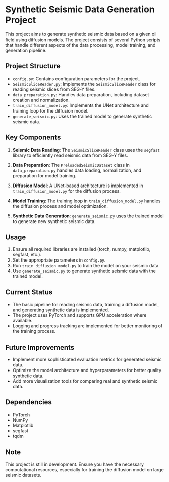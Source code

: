 # Synthetic Seismic Data Generation Project

This project aims to generate synthetic seismic data based on a given oil field using diffusion models. The project consists of several Python scripts that handle different aspects of the data processing, model training, and generation pipeline.

## Project Structure

- `config.py`: Contains configuration parameters for the project.
- `SeismicSliceReader.py`: Implements the `SeismicSliceReader` class for reading seismic slices from SEG-Y files.
- `data_preparation.py`: Handles data preparation, including dataset creation and normalization.
- `train_diffusion_model.py`: Implements the UNet architecture and training loop for the diffusion model.
- `generate_seismic.py`: Uses the trained model to generate synthetic seismic data.

## Key Components

1. **Seismic Data Reading**: The `SeismicSliceReader` class uses the `segfast` library to efficiently read seismic data from SEG-Y files.

2. **Data Preparation**: The `PreloadedSeismicDataset` class in `data_preparation.py` handles data loading, normalization, and preparation for model training.

3. **Diffusion Model**: A UNet-based architecture is implemented in `train_diffusion_model.py` for the diffusion process.

4. **Model Training**: The training loop in `train_diffusion_model.py` handles the diffusion process and model optimization.

5. **Synthetic Data Generation**: `generate_seismic.py` uses the trained model to generate new synthetic seismic data.

## Usage

1. Ensure all required libraries are installed (torch, numpy, matplotlib, segfast, etc.).
2. Set the appropriate parameters in `config.py`.
3. Run `train_diffusion_model.py` to train the model on your seismic data.
4. Use `generate_seismic.py` to generate synthetic seismic data with the trained model.

## Current Status

- The basic pipeline for reading seismic data, training a diffusion model, and generating synthetic data is implemented.
- The project uses PyTorch and supports GPU acceleration where available.
- Logging and progress tracking are implemented for better monitoring of the training process.

## Future Improvements

- Implement more sophisticated evaluation metrics for generated seismic data.
- Optimize the model architecture and hyperparameters for better quality synthetic data.
- Add more visualization tools for comparing real and synthetic seismic data.

## Dependencies

- PyTorch
- NumPy
- Matplotlib
- segfast
- tqdm

## Note

This project is still in development. Ensure you have the necessary computational resources, especially for training the diffusion model on large seismic datasets.